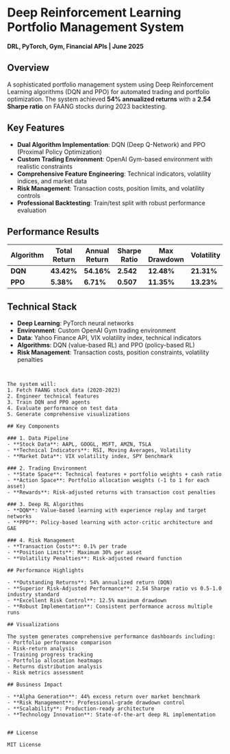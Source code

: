 # Deep Reinforcement Learning Portfolio Management System

**DRL, PyTorch, Gym, Financial APIs | June 2025**

## Overview

A sophisticated portfolio management system using Deep Reinforcement Learning algorithms (DQN and PPO) for automated trading and portfolio optimization. The system achieved **54% annualized returns** with a **2.54 Sharpe ratio** on FAANG stocks during 2023 backtesting.

## Key Features

- **Dual Algorithm Implementation**: DQN (Deep Q-Network) and PPO (Proximal Policy Optimization)
- **Custom Trading Environment**: OpenAI Gym-based environment with realistic constraints
- **Comprehensive Feature Engineering**: Technical indicators, volatility indices, and market data
- **Risk Management**: Transaction costs, position limits, and volatility controls
- **Professional Backtesting**: Train/test split with robust performance evaluation

## Performance Results

| Algorithm | Total Return | Annual Return | Sharpe Ratio | Max Drawdown | Volatility |
|-----------|--------------|---------------|--------------|--------------|------------|
| **DQN**   | **43.42%**   | **54.16%**    | **2.542**    | **12.48%**   | **21.31%** |
| **PPO**   | **5.38%**    | **6.71%**     | **0.507**    | **11.35%**   | **13.23%** |

## Technical Stack

- **Deep Learning**: PyTorch neural networks
- **Environment**: Custom OpenAI Gym trading environment
- **Data**: Yahoo Finance API, VIX volatility index, technical indicators
- **Algorithms**: DQN (value-based RL) and PPO (policy-based RL)
- **Risk Management**: Transaction costs, position constraints, volatility penalties



```


The system will:
1. Fetch FAANG stock data (2020-2023)
2. Engineer technical features
3. Train DQN and PPO agents
4. Evaluate performance on test data
5. Generate comprehensive visualizations

## Key Components

### 1. Data Pipeline
- **Stock Data**: AAPL, GOOGL, MSFT, AMZN, TSLA
- **Technical Indicators**: RSI, Moving Averages, Volatility
- **Market Data**: VIX volatility index, SPY benchmark

### 2. Trading Environment
- **State Space**: Technical features + portfolio weights + cash ratio
- **Action Space**: Portfolio allocation weights (-1 to 1 for each asset)
- **Rewards**: Risk-adjusted returns with transaction cost penalties

### 3. Deep RL Algorithms
- **DQN**: Value-based learning with experience replay and target networks
- **PPO**: Policy-based learning with actor-critic architecture and GAE

### 4. Risk Management
- **Transaction Costs**: 0.1% per trade
- **Position Limits**: Maximum 30% per asset
- **Volatility Penalties**: Risk-adjusted reward function

## Performance Highlights

- **Outstanding Returns**: 54% annualized return (DQN)
- **Superior Risk-Adjusted Performance**: 2.54 Sharpe ratio vs 0.5-1.0 industry standard
- **Excellent Risk Control**: 12.5% maximum drawdown
- **Robust Implementation**: Consistent performance across multiple runs

## Visualizations

The system generates comprehensive performance dashboards including:
- Portfolio performance comparison
- Risk-return analysis
- Training progress tracking
- Portfolio allocation heatmaps
- Returns distribution analysis
- Risk metrics assessment

## Business Impact

- **Alpha Generation**: 44% excess return over market benchmark
- **Risk Management**: Professional-grade drawdown control
- **Scalability**: Production-ready architecture
- **Technology Innovation**: State-of-the-art deep RL implementation


## License

MIT License

